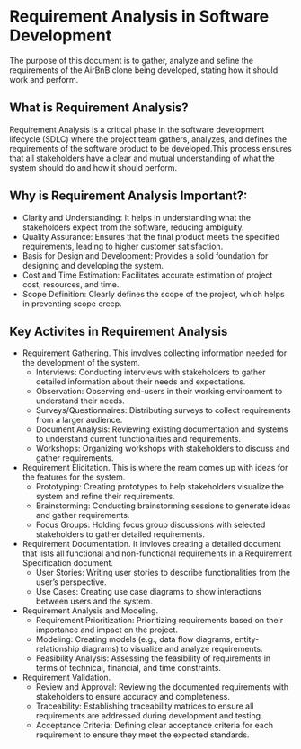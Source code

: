 # Requirement Analysis in Software Development

The purpose of this document is to gather, analyze and sefine the requirements of the AirBnB clone being developed, stating how it should work and perform.

## What is Requirement Analysis?
Requirement Analysis is a critical phase in the software development lifecycle (SDLC) where the project team gathers, analyzes, and defines the requirements of the software product to be developed.This process ensures that all stakeholders have a clear and mutual understanding of what the system should do and how it should perform.

## Why is Requirement Analysis Important?:
- Clarity and Understanding: It helps in understanding what the stakeholders expect from the software, reducing ambiguity.
- Quality Assurance: Ensures that the final product meets the specified requirements, leading to higher customer satisfaction.
- Basis for Design and Development: Provides a solid foundation for designing and developing the system.
- Cost and Time Estimation: Facilitates accurate estimation of project cost, resources, and time.
- Scope Definition: Clearly defines the scope of the project, which helps in preventing scope creep.

## Key Activites in Requirement Analysis
* Requirement Gathering. This involves collecting information needed for the development of the system.
  + Interviews: Conducting interviews with stakeholders to gather detailed information about their needs and expectations.
  + Observation: Observing end-users in their working environment to understand their needs.
  + Surveys/Questionnaires: Distributing surveys to collect requirements from a larger audience.
  + Document Analysis: Reviewing existing documentation and systems to understand current functionalities and requirements.
  + Workshops: Organizing workshops with stakeholders to discuss and gather requirements.
* Requirement Elicitation. This is where the ream comes up with ideas for the features for the system.
  + Prototyping: Creating prototypes to help stakeholders visualize the system and refine their requirements.
  + Brainstorming: Conducting brainstorming sessions to generate ideas and gather requirements.
  + Focus Groups: Holding focus group discussions with selected stakeholders to gather detailed requirements.
* Requirement Documentation. It invloves creating a detailed document that lists all functional and non-functional requirements in a Requirement Specification document.
  + User Stories: Writing user stories to describe functionalities from the user’s perspective.
  + Use Cases: Creating use case diagrams to show interactions between users and the system.
* Requirement Analysis and Modeling.
  + Requirement Prioritization: Prioritizing requirements based on their importance and impact on the project.
  + Modeling: Creating models (e.g., data flow diagrams, entity-relationship diagrams) to visualize and analyze requirements.
  + Feasibility Analysis: Assessing the feasibility of requirements in terms of technical, financial, and time constraints.
* Requirement Validation.
  + Review and Approval: Reviewing the documented requirements with stakeholders to ensure accuracy and completeness.
  + Traceability: Establishing traceability matrices to ensure all requirements are addressed during development and testing.
  + Acceptance Criteria: Defining clear acceptance criteria for each requirement to ensure they meet the expected standards.
